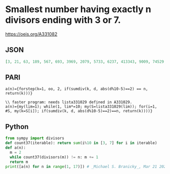 # Smallest number having exactly n divisors ending with 3 or 7\.
https://oeis.org/A331082
## JSON
```JSON
[3, 21, 63, 189, 567, 693, 3969, 2079, 5733, 6237, 413343, 9009, 74529, 43659, 51597, 27027, 1750329, 63063, 26040609, 81081, 464373, 670761, 219667417263, 153153, 2528253, 819819, 693693, 729729, 160137547184727, 567567, 6036849, 459459, 37614213, 19253619]
```
## PARI
```PARI
a(n)={forstep(k=1, oo, 2, if(sumdiv(k, d, abs(d%10-5)==2) == n, return(k)))}
```
```PARI
\\ faster program: needs lista331029 defined in A331029.
a(n)={my(lim=1); while(1, lim*=10; my(S=lista331029(lim)); for(i=1, #S, my(k=S[i]); if(sumdiv(k, d, abs(d%10-5)==2)==n, return(k))))}
```
## Python
```Python
from sympy import divisors
def count37(iterable): return sum(i%10 in [3, 7] for i in iterable)
def a(n):
  m = 2
  while count37(divisors(m)) != n: m += 1
  return m
print([a(n) for n in range(1, 17)]) # _Michael S. Branicky_, Mar 21 2021
```

